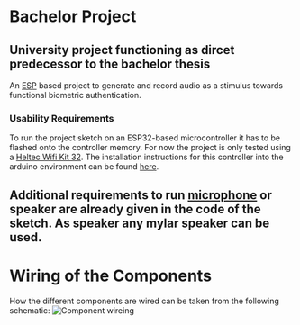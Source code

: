 # Bachelor Project #
## University project functioning as dircet predecessor to the bachelor thesis ##

An [ESP](https://en.wikipedia.org/wiki/ESP32) based project to generate and record audio as a stimulus towards functional biometric authentication.

### Usability Requirements ###
To run the project sketch on an ESP32-based microcontroller it has to be flashed onto the controller memory.
For now the project is only tested using a [Heltec Wifi Kit 32](https://heltec.org/project/wifi-kit-32/).
The installation instructions for this controller into the arduino environment can be found [here](https://heltec.org/wifi_kit_install/).

Additional requirements to run [microphone](https://invensense.tdk.com/products/digital/inmp441/) or speaker are already given in the code of the sketch.
As speaker any mylar speaker can be used.
---
# Wiring of the Components #
How the different components are wired can be taken from the following schematic:
![Component wireing](https://raw.githubusercontent.com/webbasedToast/bachelor_project/master/Ausarbeitung/Media/Hardware_Pinout.png)
